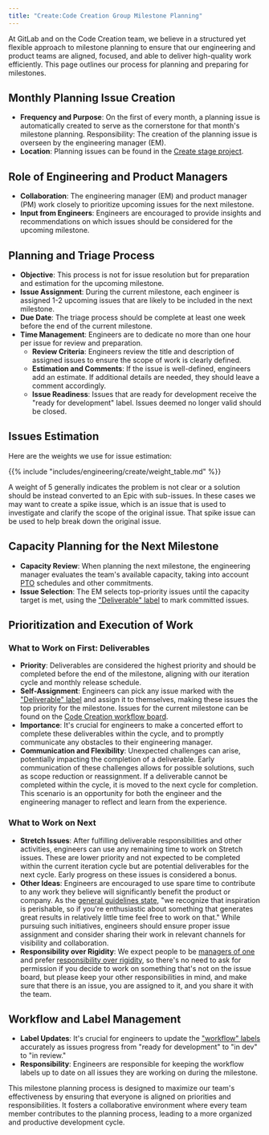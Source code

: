 ```yaml
---
title: "Create:Code Creation Group Milestone Planning"
---
```


At GitLab and on the Code Creation team, we believe in a structured yet flexible approach to milestone planning to ensure that our engineering and product teams are aligned, focused, and able to deliver high-quality work efficiently. This page outlines our process for planning and preparing for milestones.

## Monthly Planning Issue Creation

- **Frequency and Purpose**: On the first of every month, a planning issue is automatically created to serve as the cornerstone for that month's milestone planning.
Responsibility: The creation of the planning issue is overseen by the engineering manager (EM).
- **Location**: Planning issues can be found in the [Create stage project](https://gitlab.com/gitlab-org/create-stage/-/issues/?sort=closed_at_desc&state=opened&label_name%5B%5D=Planning%20Issue&label_name%5B%5D=group%3A%3Acode%20creation&first_page_size=20).

## Role of Engineering and Product Managers

- **Collaboration**: The engineering manager (EM) and product manager (PM) work closely to prioritize upcoming issues for the next milestone.
- **Input from Engineers**: Engineers are encouraged to provide insights and recommendations on which issues should be considered for the upcoming milestone.

## Planning and Triage Process

- **Objective**: This process is not for issue resolution but for preparation and estimation for the upcoming milestone.
- **Issue Assignment**: During the current milestone, each engineer is assigned 1-2 upcoming issues that are likely to be included in the next milestone.
- **Due Date**: The triage process should be complete at least one week before the end of the current milestone.
- **Time Management**: Engineers are to dedicate no more than one hour per issue for review and preparation.
  - **Review Criteria**: Engineers review the title and description of assigned issues to ensure the scope of work is clearly defined.
  - **Estimation and Comments**: If the issue is well-defined, engineers add an estimate. If additional details are needed, they should leave a comment accordingly.
  - **Issue Readiness**: Issues that are ready for development receive the "ready for development" label. Issues deemed no longer valid should be closed.

## Issues Estimation

Here are the weights we use for issue estimation:

{{% include "includes/engineering/create/weight_table.md" %}}

A weight of 5 generally indicates the problem is not clear or a solution should be instead converted to an Epic with sub-issues. In these cases we may want to create a spike issue, which is an issue that is used to investigate and clarify the scope of the original issue. That spike issue can be used to help break down the original issue.

## Capacity Planning for the Next Milestone

- **Capacity Review**: When planning the next milestone, the engineering manager evaluates the team's available capacity, taking into account [PTO](/handbook/people-group/paid-time-off/) schedules and other commitments.
- **Issue Selection**: The EM selects top-priority issues until the capacity target is met, using the ["Deliverable" label](/handbook/product-development-flow/#required-labels) to mark committed issues.

## Prioritization and Execution of Work

### What to Work on First: Deliverables

- **Priority**: Deliverables are considered the highest priority and should be completed before the end of the milestone, aligning with our iteration cycle and monthly release schedule.
- **Self-Assignment**: Engineers can pick any issue marked with the ["Deliverable" label](/handbook/product-development-flow/#required-labels) and assign it to themselves, making these issues the top priority for the milestone. Issues for the current milestone can be found on the [Code Creation workflow board](https://gitlab.com/groups/gitlab-org/-/boards/5998095).
- **Importance**: It's crucial for engineers to make a concerted effort to complete these deliverables within the cycle, and to promptly communicate any obstacles to their engineering manager.
- **Communication and Flexibility**: Unexpected challenges can arise, potentially impacting the completion of a deliverable. Early communication of these challenges allows for possible solutions, such as scope reduction or reassignment. If a deliverable cannot be completed within the cycle, it is moved to the next cycle for completion. This scenario is an opportunity for both the engineer and the engineering manager to reflect and learn from the experience.

### What to Work on Next

- **Stretch Issues**: After fulfilling deliverable responsibilities and other activities, engineers can use any remaining time to work on Stretch issues. These are lower priority and not expected to be completed within the current iteration cycle but are potential deliverables for the next cycle. Early progress on these issues is considered a bonus.
- **Other Ideas**: Engineers are encouraged to use spare time to contribute to any work they believe will significantly benefit the product or company. As the [general guidelines state](/handbook/values/#dont-wait), "we recognize that inspiration is perishable, so if you're enthusiastic about something that generates great results in relatively little time feel free to work on that." While pursuing such initiatives, engineers should ensure proper issue assignment and consider sharing their work in relevant channels for visibility and collaboration.
- **Responsibility over Rigidity**: We expect people to be [managers of one](/handbook/values/#efficiency) and prefer [responsibility over rigidity](/handbook/values/#efficiency), so there's no need to ask for permission if you decide to work on something that's not on the issue board, but please keep your other responsibilities in mind, and make sure that there is an issue, you are assigned to it, and you share it with the team.

## Workflow and Label Management

- **Label Updates**: It's crucial for engineers to update the ["workflow" labels](/handbook/product-development-flow/#build-track) accurately as issues progress from "ready for development" to "in dev" to "in review."
- **Responsibility**: Engineers are responsible for keeping the workflow labels up to date on all issues they are working on during the milestone.

This milestone planning process is designed to maximize our team's effectiveness by ensuring that everyone is aligned on priorities and responsibilities. It fosters a collaborative environment where every team member contributes to the planning process, leading to a more organized and productive development cycle.
